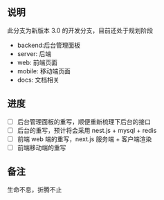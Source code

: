 ## 说明

此分支为新版本 3.0 的开发分支，目前还处于规划阶段

- backend:后台管理面板
- server: 后端
- web: 前端页面
- mobile: 移动端页面
- docs: 文档相关

## 进度

- [ ] 后台管理面板的重写，顺便重新梳理下后台的接口
- [ ] 后台的重写，预计将会采用 nest.js + mysql + redis
- [ ] 前端 web 端的重写，next.js 服务端 + 客户端渲染
- [ ] 前端移动端的重写

## 备注

生命不息，折腾不止
